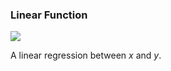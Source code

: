 
### Linear Function


![](../ml/diagrams/linear_regression.png)

A linear regression between ${x}$ and ${y}$.


